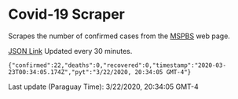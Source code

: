 # Covid-19 Scraper

Scrapes the number of confirmed cases from the [MSPBS](https://www.mspbs.gov.py/covid-19.php) web page.

[JSON Link](https://jmayalag.github.io/covid19-scrape/cases.json)
Updated every 30 minutes.
```
{"confirmed":22,"deaths":0,"recovered":0,"timestamp":"2020-03-23T00:34:05.174Z","pyt":"3/22/2020, 20:34:05 GMT-4"}
```
Last update (Paraguay Time): 3/22/2020, 20:34:05 GMT-4